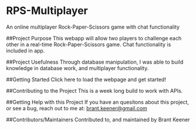 # RPS-Multiplayer
An online multiplayer Rock-Paper-Scissors game with chat functionality

##Project Purpose
This webapp will allow two players to challenge each other in a real-time Rock-Paper-Scissors game. Chat functionality is included in app.

##Project Usefulness
Through database manipulation, I was able to build knowledge in database work, and multiplayer functionality.

##Getting Started
Click here to load the webpage and get started!

##Contributing to the Project
This is a week long build to work with APIs.

##Getting Help with this Project
If you have an quesitons about this project, or see a bug, reach out to me at: brant.keener@gmail.com

##Contributors/Maintainers
Contributed to, and maintained by Brant Keener

